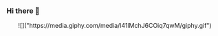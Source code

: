 ### Hi there 👋

<p align="center">
  ![]("https://media.giphy.com/media/l41lMchJ6COiq7qwM/giphy.gif")
</p>


